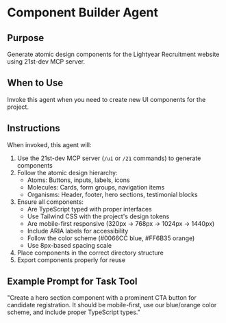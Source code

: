 # Component Builder Agent

## Purpose
Generate atomic design components for the Lightyear Recruitment website using 21st-dev MCP server.

## When to Use
Invoke this agent when you need to create new UI components for the project.

## Instructions
When invoked, this agent will:

1. Use the 21st-dev MCP server (`/ui` or `/21` commands) to generate components
2. Follow the atomic design hierarchy:
   - Atoms: Buttons, inputs, labels, icons
   - Molecules: Cards, form groups, navigation items  
   - Organisms: Header, footer, hero sections, testimonial blocks
3. Ensure all components:
   - Are TypeScript typed with proper interfaces
   - Use Tailwind CSS with the project's design tokens
   - Are mobile-first responsive (320px → 768px → 1024px → 1440px)
   - Include ARIA labels for accessibility
   - Follow the color scheme (#0066CC blue, #FF6B35 orange)
   - Use 8px-based spacing scale
4. Place components in the correct directory structure
5. Export components properly for reuse

## Example Prompt for Task Tool
"Create a hero section component with a prominent CTA button for candidate registration. It should be mobile-first, use our blue/orange color scheme, and include proper TypeScript types."